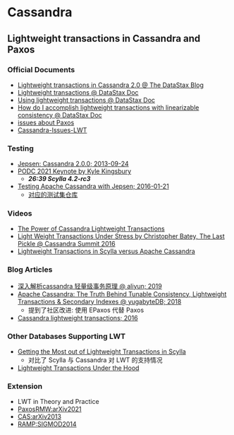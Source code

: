 # Cassandra

## Lightweight transactions in Cassandra and Paxos

### Official Documents

- [Lightweight transactions in Cassandra 2.0 @ The DataStax Blog](https://www.datastax.com/blog/lightweight-transactions-cassandra-20)
- [Lightweight transactions @ DataStax Doc](https://docs.datastax.com/en/cassandra-oss/2.1/cassandra/dml/dml_ltwt_transaction_c.html#:~:text=Cassandra%20implements%20lightweight%20transactions%20by%20extending%20the%20Paxos,for%20a%20master%20database%20or%20%20two-phase%20commit.)
- [Using lightweight transactions @ DataStax Doc](https://docs.datastax.com/en/cql-oss/3.3/cql/cql_using/useInsertLWT.html)
- [How do I accomplish lightweight transactions with linearizable consistency @ DataStax Doc](https://docs.datastax.com/en/cassandra-oss/3.0/cassandra/dml/dmlLtwtTransactions.html)
- [issues about Paxos](https://issues.apache.org/jira/browse/CASSANDRA-5830?jql=text%20~%20%22paxos%22)
- [Cassandra-Issues-LWT](https://issues.apache.org/jira/browse/CASSANDRA-16784?jql=project%20%3D%20CASSANDRA%20AND%20component%20%3D%20%22Feature%2FLightweight%20Transactions%22)

### Testing

- [Jepsen: Cassandra 2.0.0; 2013-09-24](https://aphyr.com/posts/294-call-me-maybe-cassandra)
- [PODC 2021 Keynote by Kyle Kingsbury](https://youtu.be/EjNf_kbx36E)
  - ***26:39 Scylla 4.2-rc3***
- [Testing Apache Cassandra with Jepsen; 2016-01-21](https://www.datastax.com/blog/testing-apache-cassandra-jepsen)
  - [对应的测试集仓库](https://github.com/riptano/jepsen/tree/cassandra/cassandra)

### Videos

- [The Power of Cassandra Lightweight Transactions](https://youtu.be/KQZKIxRoreE)
- [Light Weight Transactions Under Stress by Christopher Batey, The Last Pickle @ Cassandra Summit 2016](https://youtu.be/wcxQM3ZN20c)
- [Lightweight Transactions in Scylla versus Apache Cassandra](https://youtu.be/IaJIsMApvN0)

### Blog Articles

- [深入解析cassandra 轻量级事务原理 @ aliyun; 2019](https://developer.aliyun.com/article/714656)
- [Apache Cassandra: The Truth Behind Tunable Consistency, Lightweight Transactions & Secondary Indexes @ yugabyteDB; 2018](https://blog.yugabyte.com/apache-cassandra-lightweight-transactions-secondary-indexes-tunable-consistency/)
  - 提到了社区改进: 使用 EPaxos 代替 Paxos
- [Cassandra lightweight transactions; 2016](http://www.beyondthelines.net/databases/cassandra-lightweight-transactions/)

### Other Databases Supporting LWT

- [Getting the Most out of Lightweight Transactions in Scylla](https://www.scylladb.com/2020/07/15/getting-the-most-out-of-lightweight-transactions-in-scylla/)
  - 对比了 Scylla 与 Cassandra 对 LWT 的支持情况
- [Lightweight Transactions Under the Hood](https://university.scylladb.com/courses/data-modeling/lessons/lightweight-transactions/topic/lightweight-transactions-under-the-hood/)

### Extension

- LWT in Theory and Practice
- [PaxosRMW:arXiv2021](refs/arXiv2021%202103.14701%20Extending%20Classic%20Paxos%20for%20High-performance%20Read-Modify-Write%20Registers.pdf)
- [CAS:arXiv2013](refs/arXiv2013%201309.2772%20A%20Practical%20Distributed%20Universal%20Construction%20with%20Unknown%20Participants.pdf)
- [RAMP:SIGMOD2014](refs/SIGMOD2014%20Scalable%20Atomic%20Visibility%20with%20RAMP%20Transactions.pdf)
